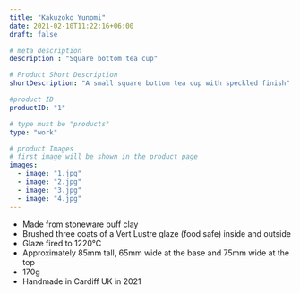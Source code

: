 ```yaml
---
title: "Kakuzoko Yunomi"
date: 2021-02-10T11:22:16+06:00
draft: false

# meta description
description : "Square bottom tea cup"

# Product Short Description
shortDescription: "A small square bottom tea cup with speckled finish"

#product ID
productID: "1"

# type must be "products"
type: "work"

# product Images
# first image will be shown in the product page
images:
  - image: "1.jpg"
  - image: "2.jpg"
  - image: "3.jpg"
  - image: "4.jpg"
---
```


- Made from stoneware buff clay
- Brushed three coats of a Vert Lustre glaze (food safe) inside and outside
- Glaze fired to 1220&deg;C
- Approximately 85mm tall, 65mm wide at the base and 75mm wide at the top
- 170g
- Handmade in Cardiff UK in 2021